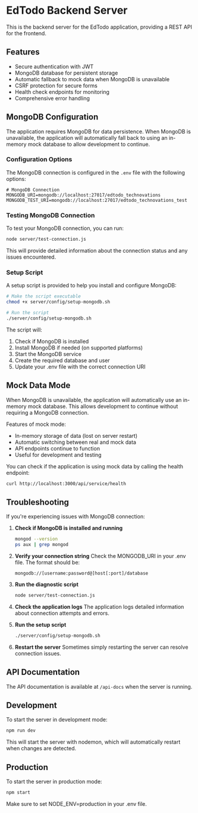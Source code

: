 # EdTodo Backend Server

This is the backend server for the EdTodo application, providing a REST API for the frontend.

## Features

- Secure authentication with JWT
- MongoDB database for persistent storage
- Automatic fallback to mock data when MongoDB is unavailable
- CSRF protection for secure forms
- Health check endpoints for monitoring
- Comprehensive error handling

## MongoDB Configuration

The application requires MongoDB for data persistence. When MongoDB is unavailable, the application will automatically fall back to using an in-memory mock database to allow development to continue.

### Configuration Options

The MongoDB connection is configured in the `.env` file with the following options:

```
# MongoDB Connection
MONGODB_URI=mongodb://localhost:27017/edtodo_technovations
MONGODB_TEST_URI=mongodb://localhost:27017/edtodo_technovations_test
```

### Testing MongoDB Connection

To test your MongoDB connection, you can run:

```bash
node server/test-connection.js
```

This will provide detailed information about the connection status and any issues encountered.

### Setup Script

A setup script is provided to help you install and configure MongoDB:

```bash
# Make the script executable
chmod +x server/config/setup-mongodb.sh

# Run the script
./server/config/setup-mongodb.sh
```

The script will:
1. Check if MongoDB is installed
2. Install MongoDB if needed (on supported platforms)
3. Start the MongoDB service
4. Create the required database and user
5. Update your .env file with the correct connection URI

## Mock Data Mode

When MongoDB is unavailable, the application will automatically use an in-memory mock database. This allows development to continue without requiring a MongoDB connection.

Features of mock mode:
- In-memory storage of data (lost on server restart)
- Automatic switching between real and mock data
- API endpoints continue to function
- Useful for development and testing

You can check if the application is using mock data by calling the health endpoint:

```bash
curl http://localhost:3000/api/service/health
```

## Troubleshooting

If you're experiencing issues with MongoDB connection:

1. **Check if MongoDB is installed and running**
   ```bash
   mongod --version
   ps aux | grep mongod
   ```

2. **Verify your connection string**
   Check the MONGODB_URI in your .env file. The format should be:
   ```
   mongodb://[username:password@]host[:port]/database
   ```

3. **Run the diagnostic script**
   ```bash
   node server/test-connection.js
   ```

4. **Check the application logs**
   The application logs detailed information about connection attempts and errors.

5. **Run the setup script**
   ```bash
   ./server/config/setup-mongodb.sh
   ```

6. **Restart the server**
   Sometimes simply restarting the server can resolve connection issues.

## API Documentation

The API documentation is available at `/api-docs` when the server is running.

## Development

To start the server in development mode:

```bash
npm run dev
```

This will start the server with nodemon, which will automatically restart when changes are detected.

## Production

To start the server in production mode:

```bash
npm start
```

Make sure to set NODE_ENV=production in your .env file. 